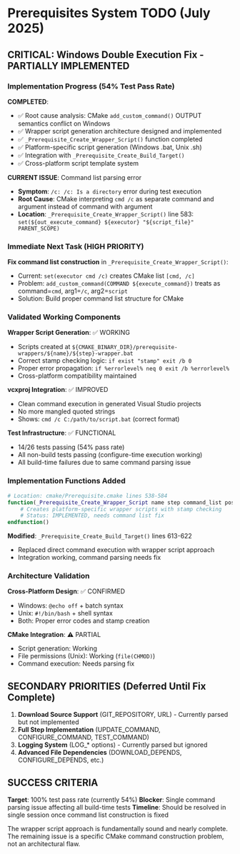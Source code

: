 # Prerequisites System TODO (July 2025)

## CRITICAL: Windows Double Execution Fix - PARTIALLY IMPLEMENTED

### Implementation Progress (54% Test Pass Rate)

**COMPLETED**:
- ✅ Root cause analysis: CMake `add_custom_command()` OUTPUT semantics conflict on Windows
- ✅ Wrapper script generation architecture designed and implemented
- ✅ `_Prerequisite_Create_Wrapper_Script()` function completed
- ✅ Platform-specific script generation (Windows .bat, Unix .sh)
- ✅ Integration with `_Prerequisite_Create_Build_Target()`
- ✅ Cross-platform script template system

**CURRENT ISSUE**: Command list parsing error
- **Symptom**: `/c: /c: Is a directory` error during test execution
- **Root Cause**: CMake interpreting `cmd /c` as separate command and argument instead of command with argument
- **Location**: `_Prerequisite_Create_Wrapper_Script()` line 583: `set(${out_execute_command} ${executor} "${script_file}" PARENT_SCOPE)`

### Immediate Next Task (HIGH PRIORITY)

**Fix command list construction** in `_Prerequisite_Create_Wrapper_Script()`:
- Current: `set(executor cmd /c)` creates CMake list `[cmd, /c]`
- Problem: `add_custom_command(COMMAND ${execute_command})` treats as command=`cmd`, arg1=`/c`, arg2=`script`
- Solution: Build proper command list structure for CMake

### Validated Working Components

**Wrapper Script Generation**: ✅ WORKING
- Scripts created at `${CMAKE_BINARY_DIR}/prerequisite-wrappers/${name}/${step}-wrapper.bat`
- Correct stamp checking logic: `if exist "stamp" exit /b 0`
- Proper error propagation: `if %errorlevel% neq 0 exit /b %errorlevel%`
- Cross-platform compatibility maintained

**vcxproj Integration**: ✅ IMPROVED
- Clean command execution in generated Visual Studio projects
- No more mangled quoted strings
- Shows: `cmd /c C:/path/to/script.bat` (correct format)

**Test Infrastructure**: ✅ FUNCTIONAL
- 14/26 tests passing (54% pass rate)
- All non-build tests passing (configure-time execution working)
- All build-time failures due to same command parsing issue

### Implementation Functions Added

```cmake
# Location: cmake/Prerequisite.cmake lines 538-584
function(_Prerequisite_Create_Wrapper_Script name step command_list post_stamp_file out_execute_command)
    # Creates platform-specific wrapper scripts with stamp checking
    # Status: IMPLEMENTED, needs command list fix
endfunction()
```

**Modified**: `_Prerequisite_Create_Build_Target()` lines 613-622
- Replaced direct command execution with wrapper script approach
- Integration working, command parsing needs fix

### Architecture Validation

**Cross-Platform Design**: ✅ CONFIRMED
- Windows: `@echo off` + batch syntax
- Unix: `#!/bin/bash` + shell syntax  
- Both: Proper error codes and stamp creation

**CMake Integration**: ⚠️ PARTIAL
- Script generation: Working
- File permissions (Unix): Working (`file(CHMOD)`)
- Command execution: Needs parsing fix

## SECONDARY PRIORITIES (Deferred Until Fix Complete)

1. **Download Source Support** (GIT_REPOSITORY, URL) - Currently parsed but not implemented
2. **Full Step Implementation** (UPDATE_COMMAND, CONFIGURE_COMMAND, TEST_COMMAND) 
3. **Logging System** (LOG_* options) - Currently parsed but ignored
4. **Advanced File Dependencies** (DOWNLOAD_DEPENDS, CONFIGURE_DEPENDS, etc.)

## SUCCESS CRITERIA

**Target**: 100% test pass rate (currently 54%)
**Blocker**: Single command parsing issue affecting all build-time tests
**Timeline**: Should be resolved in single session once command list construction is fixed

The wrapper script approach is fundamentally sound and nearly complete. The remaining issue is a specific CMake command construction problem, not an architectural flaw.